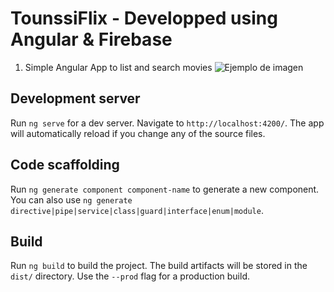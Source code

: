 # TounssiFlix - Developped using Angular & Firebase
1. Simple Angular App to list and search movies 
![Ejemplo de imagen](https://images.ctfassets.net/zojzzdop0fzx/26Ln6nR3hRwlz08z5OOhVF/f928fdb5a4ba37871315ada824e7abe9/Asset_57.png)

## Development server

Run `ng serve` for a dev server. Navigate to `http://localhost:4200/`. The app will automatically reload if you change any of the source files.

## Code scaffolding

Run `ng generate component component-name` to generate a new component. You can also use `ng generate directive|pipe|service|class|guard|interface|enum|module`.

## Build

Run `ng build` to build the project. The build artifacts will be stored in the `dist/` directory. Use the `--prod` flag for a production build.
